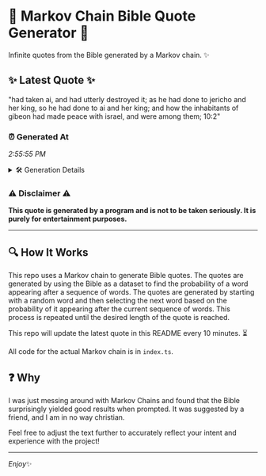 # 📖 Markov Chain Bible Quote Generator 📖

Infinite quotes from the Bible generated by a Markov chain. ✨

## ✨ Latest Quote ✨
"had taken ai, and had utterly destroyed it; as he had done to jericho and her king, so he had done to ai and her king; and how the inhabitants of gibeon had made peace with israel, and were among them; 10:2"

### ⏰ Generated At
*2:55:55 PM*

<details>
    <summary>🛠️ Generation Details</summary>
    <p>
        <strong>🌱 Seed:</strong> had<br>
        <strong>🔄 Iterations:</strong> 41<br>
        <strong>📜 Context History:</strong><br>[ had ]: taken<br>[ had, taken ]: ai,<br>[ had, taken, ai, ]: and<br>[ had, taken, ai,, and ]: had<br>[ had, taken, ai,, and, had ]: utterly<br>[ had, taken, ai,, and, had, utterly ]: destroyed<br>[ taken, ai,, and, had, utterly, destroyed ]: it;<br>[ ai,, and, had, utterly, destroyed, it; ]: as<br>[ and, had, utterly, destroyed, it;, as ]: he<br>[ had, utterly, destroyed, it;, as, he ]: had<br>[ utterly, destroyed, it;, as, he, had ]: done<br>[ destroyed, it;, as, he, had, done ]: to<br>[ it;, as, he, had, done, to ]: jericho<br>[ as, he, had, done, to, jericho ]: and<br>[ he, had, done, to, jericho, and ]: her<br>[ had, done, to, jericho, and, her ]: king,<br>[ done, to, jericho, and, her, king, ]: so<br>[ to, jericho, and, her, king,, so ]: he<br>[ jericho, and, her, king,, so, he ]: had<br>[ and, her, king,, so, he, had ]: done<br>[ her, king,, so, he, had, done ]: to<br>[ king,, so, he, had, done, to ]: ai<br>[ so, he, had, done, to, ai ]: and<br>[ he, had, done, to, ai, and ]: her<br>[ had, done, to, ai, and, her ]: king;<br>[ done, to, ai, and, her, king; ]: and<br>[ to, ai, and, her, king;, and ]: how<br>[ ai, and, her, king;, and, how ]: the<br>[ and, her, king;, and, how, the ]: inhabitants<br>[ her, king;, and, how, the, inhabitants ]: of<br>[ king;, and, how, the, inhabitants, of ]: gibeon<br>[ and, how, the, inhabitants, of, gibeon ]: had<br>[ how, the, inhabitants, of, gibeon, had ]: made<br>[ the, inhabitants, of, gibeon, had, made ]: peace<br>[ inhabitants, of, gibeon, had, made, peace ]: with<br>[ of, gibeon, had, made, peace, with ]: israel,<br>[ gibeon, had, made, peace, with, israel, ]: and<br>[ had, made, peace, with, israel,, and ]: were<br>[ made, peace, with, israel,, and, were ]: among<br>[ peace, with, israel,, and, were, among ]: them;<br>[ with, israel,, and, were, among, them; ]: 10:2<br>
    </p>
</details>

### ⚠️ Disclaimer ⚠️
**This quote is generated by a program and is not to be taken seriously. It is purely for entertainment purposes.**

---

## 🔍 How It Works

This repo uses a Markov chain to generate Bible quotes. The quotes are generated by using the Bible as a dataset to find the probability of a word appearing after a sequence of words. The quotes are generated by starting with a random word and then selecting the next word based on the probability of it appearing after the current sequence of words. This process is repeated until the desired length of the quote is reached.

This repo will update the latest quote in this README every 10 minutes. ⏳

All code for the actual Markov chain is in `index.ts`.

## ❓ Why

I was just messing around with Markov Chains and found that the Bible surprisingly yielded good results when prompted. 
It was suggested by a friend, and I am in no way christian.

Feel free to adjust the text further to accurately reflect your intent and experience with the project!

---

*Enjoy*✨
